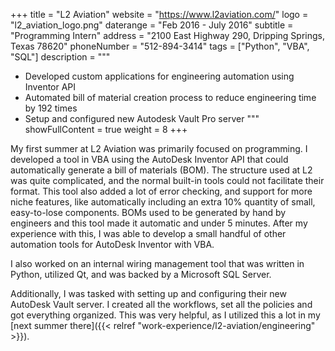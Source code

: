 +++
title = "L2 Aviation"
website = "https://www.l2aviation.com/"
logo = "l2_aviation_logo.png"
daterange = "Feb 2016 - July 2016"
subtitle = "Programming Intern"
address = "2100 East Highway 290, Dripping Springs, Texas 78620"
phoneNumber = "512-894-3414"
tags = ["Python", "VBA", "SQL"]
description = """
- Developed custom applications for engineering automation using Inventor API
- Automated bill of material creation process to reduce engineering time by 192 times
- Setup and configured new Autodesk Vault Pro server
"""
showFullContent = true
weight = 8
+++

My first summer at L2 Aviation was primarily focused on programming.
I developed a tool in VBA using the AutoDesk Inventor API that could automatically
generate a bill of materials (BOM). The structure used at L2 was quite complicated,
and the normal built-in tools could not facilitate their format. This tool also
added a lot of error checking, and support for more niche features, like automatically
including an extra 10% quantity of small, easy-to-lose components.
BOMs used to be generated by hand by engineers and this tool made it automatic and
under 5 minutes. After my experience with this, I was able to develop a small handful
of other automation tools for AutoDesk Inventor with VBA.

I also worked on an internal wiring management tool that was written in Python,
utilized Qt, and was backed by a Microsoft SQL Server.

Additionally, I was tasked with setting up and configuring their new AutoDesk Vault
server. I created all the workflows, set all the policies and got everything organized.
This was very helpful, as I utilized this a lot in my
[next summer there]({{< relref "work-experience/l2-aviation/engineering" >}}).
